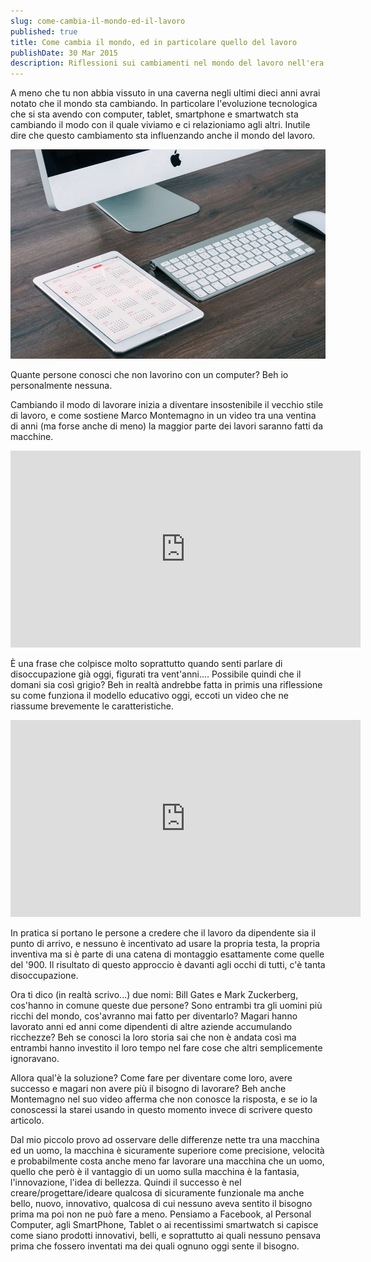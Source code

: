 ```yaml
---
slug: come-cambia-il-mondo-ed-il-lavoro
published: true
title: Come cambia il mondo, ed in particolare quello del lavoro
publishDate: 30 Mar 2015
description: Riflessioni sui cambiamenti nel mondo del lavoro nell'era digitale
---
```


A meno che tu non abbia vissuto in una caverna negli ultimi dieci anni avrai notato che il mondo sta cambiando. In particolare l'evoluzione tecnologica che si sta avendo con computer, tablet, smartphone e smartwatch sta cambiando il modo con il quale viviamo e ci relazioniamo agli altri. Inutile dire che questo cambiamento sta influenzando anche il mondo del lavoro.

<!--more-->

![Mac Computer](../assets/Mac.jpg)

Quante persone conosci che non lavorino con un computer?
Beh io personalmente nessuna.

Cambiando il modo di lavorare inizia a diventare insostenibile il vecchio stile di lavoro, e come sostiene Marco Montemagno in un video tra una ventina di anni (ma forse anche di meno) la maggior parte dei lavori saranno fatti da macchine.

<iframe src="https://www.youtube.com/embed/5jzl1Efo9tM" width="560" height="315" frameborder="0" allowfullscreen="allowfullscreen"></iframe>

È una frase che colpisce molto soprattutto quando senti parlare di disoccupazione già oggi, figurati tra vent'anni....
Possibile quindi che il domani sia così grigio? Beh in realtà andrebbe fatta in primis una riflessione su come funziona il modello educativo oggi, eccoti un video che ne riassume brevemente le caratteristiche.

<iframe src="https://www.youtube.com/embed/SVeNeN4MoNU" width="560" height="315" frameborder="0" allowfullscreen="allowfullscreen"></iframe>

In pratica si portano le persone a credere che il lavoro da dipendente sia il punto di arrivo, e nessuno è incentivato ad usare la propria testa, la propria inventiva ma si è parte di una catena di montaggio esattamente come quelle del '900. Il risultato di questo approccio è davanti agli occhi di tutti, c'è tanta disoccupazione.

Ora ti dico (in realtà scrivo...) due nomi: Bill Gates e Mark Zuckerberg, cos'hanno in comune queste due persone? Sono entrambi tra gli uomini più ricchi del mondo, cos'avranno mai fatto per diventarlo? Magari hanno lavorato anni ed anni come dipendenti di altre aziende accumulando ricchezze? Beh se conosci la loro storia sai che non è andata così ma entrambi hanno investito il loro tempo nel fare cose che altri semplicemente ignoravano.

Allora qual'è la soluzione? Come fare per diventare come loro, avere successo e magari non avere più il bisogno di lavorare?
Beh anche Montemagno nel suo video afferma che non conosce la risposta, e se io la conoscessi la starei usando in questo momento invece di scrivere questo articolo.

Dal mio piccolo provo ad osservare delle differenze nette tra una macchina ed un uomo, la macchina è sicuramente superiore come precisione, velocità e probabilmente costa anche meno far lavorare una macchina che un uomo, quello che però è il vantaggio di un uomo sulla macchina è la fantasia, l'innovazione, l'idea di bellezza. Quindi il successo è nel creare/progettare/ideare qualcosa di sicuramente funzionale ma anche bello, nuovo, innovativo, qualcosa di cui nessuno aveva sentito il bisogno prima ma poi non ne può fare a meno. Pensiamo a Facebook, al Personal Computer, agli SmartPhone, Tablet o ai recentissimi smartwatch si capisce come siano prodotti innovativi, belli, e soprattutto ai quali nessuno pensava prima che fossero inventati ma dei quali ognuno oggi sente il bisogno.
